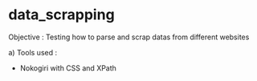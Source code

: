# data_scrapping

Objective : Testing how to parse and scrap datas from different websites 

a) Tools used : 

  - Nokogiri with CSS and XPath

